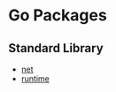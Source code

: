 # Go Packages

## Standard Library

* [net](https://pkg.go.dev/net)
* [runtime](https://pkg.go.dev/runtime)
